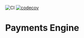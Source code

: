 ![CI](https://github.com/murillopaula/payments-engine/actions/workflows/rust.yml/badge.svg)
[![codecov](https://codecov.io/gh/murillopaula/payments-engine/graph/badge.svg?token=C8Z8IE203Q)](https://codecov.io/gh/murillopaula/payments-engine)

# Payments Engine
